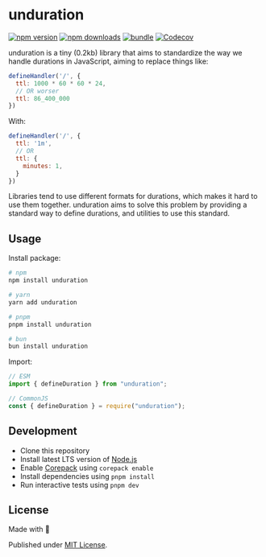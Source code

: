 # unduration

[![npm version][npm-version-src]][npm-version-href]
[![npm downloads][npm-downloads-src]][npm-downloads-href]
[![bundle][bundle-src]][bundle-href]
[![Codecov][codecov-src]][codecov-href]

unduration is a tiny (0.2kb) library that aims to standardize the way we handle durations in JavaScript, aiming to replace things like:

```js
defineHandler('/', {
  ttl: 1000 * 60 * 60 * 24,
  // OR worser
  ttl: 86_400_000
})
```
With:
```js
defineHandler('/', {
  ttl: '1m',
  // OR
  ttl: {
    minutes: 1,
  }
})
```

Libraries tend to use different formats for durations, which makes it hard to use them together. unduration aims to solve this problem by providing a standard way to define durations, and utilities to use this standard.



## Usage

Install package:

```sh
# npm
npm install unduration

# yarn
yarn add unduration

# pnpm
pnpm install unduration

# bun
bun install unduration
```

Import:

```js
// ESM
import { defineDuration } from "unduration";

// CommonJS
const { defineDuration } = require("unduration");
```


## Development

- Clone this repository
- Install latest LTS version of [Node.js](https://nodejs.org/en/)
- Enable [Corepack](https://github.com/nodejs/corepack) using `corepack enable`
- Install dependencies using `pnpm install`
- Run interactive tests using `pnpm dev`

## License

Made with 💛

Published under [MIT License](./LICENSE).

<!-- Badges -->

[npm-version-src]: https://img.shields.io/npm/v/unduration?style=flat&colorA=18181B&colorB=F0DB4F
[npm-version-href]: https://npmjs.com/package/unduration
[npm-downloads-src]: https://img.shields.io/npm/dm/unduration?style=flat&colorA=18181B&colorB=F0DB4F
[npm-downloads-href]: https://npmjs.com/package/unduration
[codecov-src]: https://img.shields.io/codecov/c/gh/unjs/unduration/main?style=flat&colorA=18181B&colorB=F0DB4F
[codecov-href]: https://codecov.io/gh/unjs/unduration
[bundle-src]: https://img.shields.io/bundlephobia/minzip/unduration?style=flat&colorA=18181B&colorB=F0DB4F
[bundle-href]: https://bundlephobia.com/result?p=unduration
